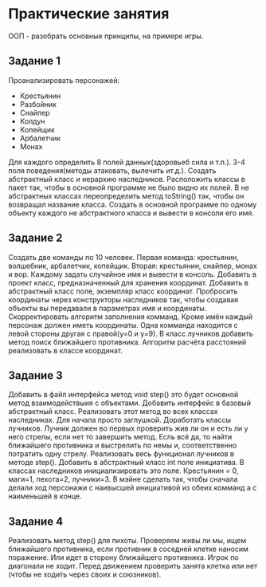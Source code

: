 # Практические занятия

ООП - разобрать основные принципы, на примере игры.

## Задание 1

Проанализировать персонажей:

- Крестьянин
- Разбойник
- Снайпер
- Колдун
- Копейщик
- Арбалетчик
- Монах

Для каждого определить 8 полей данных(здоровьеб сила и т.п.).
3-4 поля поведения(методы атаковать, вылечить ит.д.). Создать абстрактный класс и иерархию наследников. 
Расположить классы в пакет так, чтобы в основной программе не было видно их полей.
В не абстрактных классах переопределить метод toString() так, чтобы он возвращал название класса.
Создать в основной программе по одному объекту каждого не абстрактного класса и вывести в консоли его имя.

## Задание 2

Создать две команды по 10 человек. Первая команда: крестьянин, волшебник, арбалетчик, копейщик. 
Вторая: крестьянин, снайпер, монах и вор. Каждому задать случайное имя и вывести в консоль. 
Добавить в проект класс, предназначенный для хранения координат. 
Добавить в абстрактный класс поле, экземпляр класс координат. 
Пробросить координаты через конструкторы наследников так, чтобы создавая объекты вы передавали в параметрах имя и координаты. 
Скорректировать алгоритм заполнения комманд. Кроме имён каждый персонаж должен иметь координаты. 
Одна комманда находится с левой стороны другая с правой(у=0 и у=9). 
В класс лучников добавить метод поиск ближайшего противника. Алгоритм расчёта расстояний реализовать в классе координат.

## Задание 3

Добавить в файл интерфейса метод void step() это будет основной метод взаимодействыия с объектами. 
Добавить интерфейс в базовый абстрактный класс. Реализовать этот метод во всех классах наследниках. Для начала просто заглушкой.
Доработать классы лучников. Лучник должен во первых проверить жив ли он и есть ли у него стрелы, если нет то завершить метод. 
Есль всё да, то найти ближайшего противника и выстрелить по немы и, соответственно потратить одну стрелу. 
Реализовать весь функционал лучников в методе step().
Добавить в абстрактный класс int поле инициатива. В классах наследников инициализировать это поле. 
Крестьянин = 0, маги=1, пехота=2, лучники=3. 
В мэйне сделать так, чтобы сначала делали ход персонажи с наивысшей инициативой из обеих комманд а с наименьшей в конце.

## Задание 4

Реализовать метод step() для пихоты. Проверяем живы ли мы, ищем ближайшего противника, если противник в соседней клетке
наносим поражение. Или идет в сторону ближайшего противника. Игрок по диагонали не ходит. Перед движением проверить занята
клетка или нет (чтобы не ходить через своих и союзников).